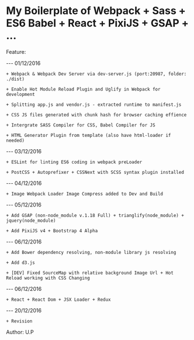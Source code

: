 # My Boilerplate of Webpack + Sass + ES6 Babel + React + PixiJS + GSAP + ...

Feature:

--- 01/12/2016

    + Webpack & Webpack Dev Server via dev-server.js (port:20987, folder: ./dist)

    + Enable Hot Module Reload Plugin and Uglify in Webpack for development

    + Splitting app.js and vendor.js - extracted runtime to manifest.js

    + CSS JS files generated with chunk hash for browser caching effience

    + Intergrate SASS Compiler for CSS, Babel Compiler for JS

    + HTML Generator Plugin from template (also have html-loader if needed)

--- 03/12/2016

    + ESLint for linting ES6 coding in webpack preLoader

    + PostCSS + Autoprefixer + CSSNext with SCSS syntax plugin installed

--- 04/12/2016

    + Image Webpack Loader Image Compress added to Dev and Build

--- 05/12/2016

    + Add GSAP (non-node_module v.1.18 Full) + trianglify(node_module) + jquery(node_module)

    + Add PixiJS v4 + Bootstrap 4 Alpha

--- 06/12/2016

    + Add Bower dependency resolving, non-module library js resolving

    + Add d3.js

    + [DEV] Fixed SourceMap with relative background Image Url + Hot Reload working with CSS Changing

--- 06/12/2016

    + React + React Dom + JSX Loader + Redux

--- 20/12/2016

    + Revision

Author: U.P